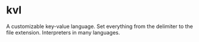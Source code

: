 # kvl
A customizable key-value language. Set everything from the delimiter to the file extension. Interpreters in many languages.
